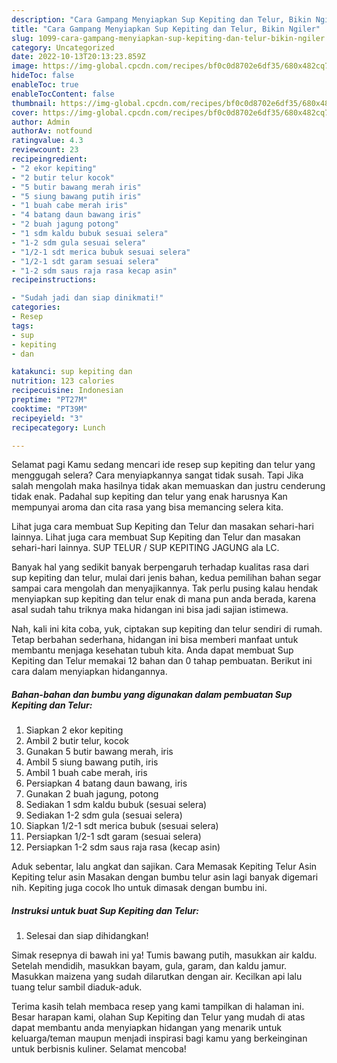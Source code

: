 ```yaml
---
description: "Cara Gampang Menyiapkan Sup Kepiting dan Telur, Bikin Ngiler"
title: "Cara Gampang Menyiapkan Sup Kepiting dan Telur, Bikin Ngiler"
slug: 1099-cara-gampang-menyiapkan-sup-kepiting-dan-telur-bikin-ngiler
category: Uncategorized
date: 2022-10-13T20:13:23.859Z
image: https://img-global.cpcdn.com/recipes/bf0c0d8702e6df35/680x482cq70/sup-kepiting-dan-telur-foto-resep-utama.jpg
hideToc: false
enableToc: true
enableTocContent: false
thumbnail: https://img-global.cpcdn.com/recipes/bf0c0d8702e6df35/680x482cq70/sup-kepiting-dan-telur-foto-resep-utama.jpg
cover: https://img-global.cpcdn.com/recipes/bf0c0d8702e6df35/680x482cq70/sup-kepiting-dan-telur-foto-resep-utama.jpg
author: Admin
authorAv: notfound
ratingvalue: 4.3
reviewcount: 23
recipeingredient:
- "2 ekor kepiting"
- "2 butir telur kocok"
- "5 butir bawang merah iris"
- "5 siung bawang putih iris"
- "1 buah cabe merah iris"
- "4 batang daun bawang iris"
- "2 buah jagung potong"
- "1 sdm kaldu bubuk sesuai selera"
- "1-2 sdm gula sesuai selera"
- "1/2-1 sdt merica bubuk sesuai selera"
- "1/2-1 sdt garam sesuai selera"
- "1-2 sdm saus raja rasa kecap asin"
recipeinstructions:

- "Sudah jadi dan siap dinikmati!"
categories:
- Resep
tags:
- sup
- kepiting
- dan

katakunci: sup kepiting dan 
nutrition: 123 calories
recipecuisine: Indonesian
preptime: "PT27M"
cooktime: "PT39M"
recipeyield: "3"
recipecategory: Lunch

---
```



Selamat pagi Kamu sedang mencari ide resep sup kepiting dan telur yang menggugah selera? Cara menyiapkannya sangat tidak susah. Tapi Jika salah mengolah maka hasilnya tidak akan memuaskan dan justru cenderung tidak enak. Padahal sup kepiting dan telur yang enak harusnya Kan mempunyai aroma dan cita rasa yang bisa memancing selera kita.


Lihat juga cara membuat Sup Kepiting dan Telur dan masakan sehari-hari lainnya. Lihat juga cara membuat Sup Kepiting dan Telur dan masakan sehari-hari lainnya. SUP TELUR / SUP KEPITING JAGUNG ala LC.

Banyak hal yang sedikit banyak berpengaruh terhadap kualitas rasa dari sup kepiting dan telur, mulai dari jenis bahan, kedua pemilihan bahan segar sampai cara mengolah dan menyajikannya. Tak perlu pusing kalau hendak menyiapkan sup kepiting dan telur enak di mana pun anda berada, karena asal sudah tahu triknya maka hidangan ini bisa jadi sajian istimewa.


Nah, kali ini kita coba, yuk, ciptakan sup kepiting dan telur sendiri di rumah. Tetap berbahan sederhana, hidangan ini bisa memberi manfaat untuk membantu menjaga kesehatan tubuh kita. Anda dapat membuat Sup Kepiting dan Telur memakai 12 bahan dan 0 tahap pembuatan. Berikut ini cara dalam menyiapkan hidangannya.

<!--inarticleads1-->

##### Bahan-bahan dan bumbu yang digunakan dalam pembuatan Sup Kepiting dan Telur:

1. Siapkan 2 ekor kepiting
1. Ambil 2 butir telur, kocok
1. Gunakan 5 butir bawang merah, iris
1. Ambil 5 siung bawang putih, iris
1. Ambil 1 buah cabe merah, iris
1. Persiapkan 4 batang daun bawang, iris
1. Gunakan 2 buah jagung, potong
1. Sediakan 1 sdm kaldu bubuk (sesuai selera)
1. Sediakan 1-2 sdm gula (sesuai selera)
1. Siapkan 1/2-1 sdt merica bubuk (sesuai selera)
1. Persiapkan 1/2-1 sdt garam (sesuai selera)
1. Persiapkan 1-2 sdm saus raja rasa (kecap asin)


Aduk sebentar, lalu angkat dan sajikan. Cara Memasak Kepiting Telur Asin Kepiting telur asin Masakan dengan bumbu telur asin lagi banyak digemari nih. Kepiting juga cocok lho untuk dimasak dengan bumbu ini. 

<!--inarticleads2-->

##### Instruksi untuk buat Sup Kepiting dan Telur:


1. Selesai dan siap dihidangkan!

Simak resepnya di bawah ini ya! Tumis bawang putih, masukkan air kaldu. Setelah mendidih, masukkan bayam, gula, garam, dan kaldu jamur. Masukkan maizena yang sudah dilarutkan dengan air. Kecilkan api lalu tuang telur sambil diaduk-aduk. 

Terima kasih telah membaca resep yang kami tampilkan di halaman ini. Besar harapan kami, olahan Sup Kepiting dan Telur yang mudah di atas dapat membantu anda menyiapkan hidangan yang menarik untuk keluarga/teman maupun menjadi inspirasi bagi kamu yang berkeinginan untuk berbisnis kuliner. Selamat mencoba!
